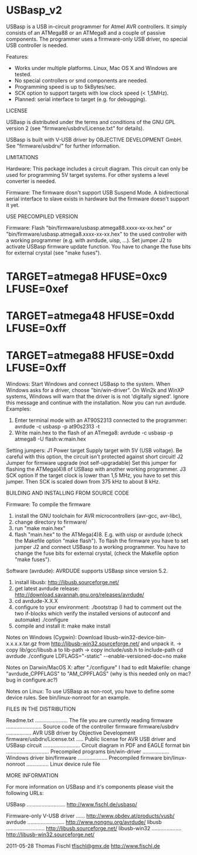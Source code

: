 # USBasp_v2
USBasp is a USB in-circuit programmer for Atmel AVR controllers. It simply
consists of an ATMega88 or an ATMega8 and a couple of passive components.
The programmer uses a firmware-only USB driver, no special USB controller
is needed.

Features:
- Works under multiple platforms. Linux, Mac OS X and Windows are tested.
- No special controllers or smd components are needed.
- Programming speed is up to 5kBytes/sec.
- SCK option to support targets with low clock speed (< 1,5MHz).
- Planned: serial interface to target (e.g. for debugging).


LICENSE

USBasp is distributed under the terms and conditions of the GNU GPL version
2 (see "firmware/usbdrv/License.txt" for details).

USBasp is built with V-USB driver by OBJECTIVE DEVELOPMENT GmbH. See
"firmware/usbdrv/" for further information.


LIMITATIONS

Hardware:
This package includes a circuit diagram. This circuit can only be used for
programming 5V target systems. For other systems a level converter is needed.

Firmware:
The firmware dosn't support USB Suspend Mode. A bidirectional serial
interface to slave exists in hardware but the firmware doesn't support it yet.


USE PRECOMPILED VERSION

Firmware:
Flash "bin/firmware/usbasp.atmega88.xxxx-xx-xx.hex" or
"bin/firmware/usbasp.atmega8.xxxx-xx-xx.hex" to the used controller with a
working programmer (e.g. with avrdude, uisp, ...). Set jumper J2 to activate
USBasp firmware update function.
You have to change the fuse bits for external crystal (see "make fuses").
# TARGET=atmega8    HFUSE=0xc9  LFUSE=0xef
# TARGET=atmega48   HFUSE=0xdd  LFUSE=0xff
# TARGET=atmega88   HFUSE=0xdd  LFUSE=0xff

Windows:
Start Windows and connect USBasp to the system. When Windows asks for a
driver, choose "bin/win-driver". On Win2k and WinXP systems, Windows will
warn that the driver is is not 'digitally signed'. Ignore this message and
continue with the installation.
Now you can run avrdude. Examples:
1. Enter terminal mode with an AT90S2313 connected to the programmer:
   avrdude -c usbasp -p at90s2313 -t
2. Write main.hex to the flash of an ATmega8:
   avrdude -c usbasp -p atmega8 -U flash:w:main.hex

Setting jumpers:
J1 Power target
   Supply target with 5V (USB voltage). Be careful with this option, the
   circuit isn't protected against short circuit!
J2 Jumper for firmware upgrade (not self-upgradable)
   Set this jumper for flashing the ATMega(4)8 of USBasp with another working
   programmer.
J3 SCK option
   If the target clock is lower than 1,5 MHz, you have to set this jumper.
   Then SCK is scaled down from 375 kHz to about 8 kHz.


BUILDING AND INSTALLING FROM SOURCE CODE

Firmware:
To compile the firmware
1. install the GNU toolchain for AVR microcontrollers (avr-gcc, avr-libc),
2. change directory to firmware/
3. run "make main.hex"
4. flash "main.hex" to the ATMega(4)8. E.g. with uisp or avrdude (check
the Makefile option "make flash"). To flash the firmware you have
to set jumper J2 and connect USBasp to a working programmer.
You have to change the fuse bits for external crystal, (check the Makefile
option "make fuses").

Software (avrdude):
AVRDUDE supports USBasp since version 5.2. 
1. install libusb: http://libusb.sourceforge.net/
2. get latest avrdude release: http://download.savannah.gnu.org/releases/avrdude/
3. cd avrdude-X.X.X
5. configure to your environment:
   ./bootstrap (I had to comment out the two if-blocks which verify the
                installed versions of autoconf and automake)
   ./configure
6. compile and install it:
   make 
   make install

Notes on Windows (Cygwin):
Download libusb-win32-device-bin-x.x.x.x.tar.gz from
http://libusb-win32.sourceforge.net/ and unpack it.
-> copy lib/gcc/libusb.a to lib-path
-> copy include/usb.h to include-path
cd avrdude
./configure LDFLAGS="-static" --enable-versioned-doc=no
make

Notes on Darwin/MacOS X:
after "./configure" I had to edit Makefile:
change "avrdude_CPPFLAGS" to "AM_CPPFLAGS"
(why is this needed only on mac? bug in configure.ac?)

Notes on Linux:
To use USBasp as non-root, you have to define some device rules. See
bin/linux-nonroot for an example.

FILES IN THE DISTRIBUTION

Readme.txt ...................... The file you are currently reading
firmware ........................ Source code of the controller firmware
firmware/usbdrv ................. AVR USB driver by Objective Development
firmware/usbdrv/License.txt ..... Public license for AVR USB driver and USBasp
circuit ......................... Circuit diagram in PDF and EAGLE format
bin ............................. Precompiled programs
bin/win-driver .................. Windows driver
bin/firmware .................... Precompiled firmware
bin/linux-nonroot ............... Linux device rule file


MORE INFORMATION

For more information on USBasp and it's components please visit the
following URLs:

USBasp .......................... http://www.fischl.de/usbasp/

Firmware-only V-USB driver ...... http://www.obdev.at/products/vusb/
avrdude ......................... http://www.nongnu.org/avrdude/
libusb .......................... http://libusb.sourceforge.net/
libusb-win32 .................... http://libusb-win32.sourceforge.net/


2011-05-28 Thomas Fischl <tfischl@gmx.de>
http://www.fischl.de
